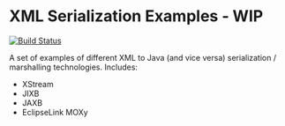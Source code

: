 # XML Serialization Examples - WIP

[![Build Status](https://travis-ci.org/daves125125/XMLSerializationExamples.svg?branch=master)](https://travis-ci.org/daves125125/XMLSerializationExamples)

A set of examples of different XML to Java (and vice versa) serialization / marshalling technologies. Includes:

- XStream
- JIXB
- JAXB
- EclipseLink MOXy
